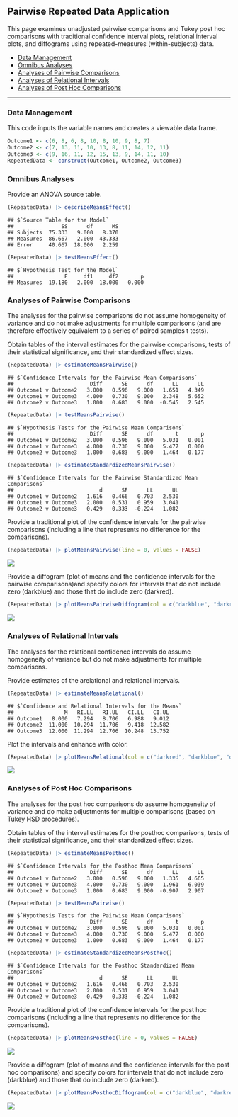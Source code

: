 
## Pairwise Repeated Data Application

This page examines unadjusted pairwise comparisons and Tukey post hoc
comparisons with traditional confidence interval plots, relational
interval plots, and diffograms using repeated-measures (within-subjects)
data.

- [Data Management](#data-management)
- [Omnibus Analyses](#omnibus-analyses)
- [Analyses of Pairwise Comparisons](#analyses-of-pairwise-comparisons)
- [Analyses of Relational Intervals](#analyses-of-relational-intervals)
- [Analyses of Post Hoc Comparisons](#analyses-of-post-hoc-comparisons)

------------------------------------------------------------------------

### Data Management

This code inputs the variable names and creates a viewable data frame.

``` r
Outcome1 <- c(6, 8, 6, 8, 10, 8, 10, 9, 8, 7)
Outcome2 <- c(7, 13, 11, 10, 13, 8, 11, 14, 12, 11)
Outcome3 <- c(9, 16, 11, 12, 15, 13, 9, 14, 11, 10)
RepeatedData <- construct(Outcome1, Outcome2, Outcome3)
```

### Omnibus Analyses

Provide an ANOVA source table.

``` r
(RepeatedData) |> describeMeansEffect()
```

    ## $`Source Table for the Model`
    ##               SS      df      MS
    ## Subjects  75.333   9.000   8.370
    ## Measures  86.667   2.000  43.333
    ## Error     40.667  18.000   2.259

``` r
(RepeatedData) |> testMeansEffect()
```

    ## $`Hypothesis Test for the Model`
    ##                F     df1     df2       p
    ## Measures  19.180   2.000  18.000   0.000

### Analyses of Pairwise Comparisons

The analyses for the pairwise comparisons do not assume homogeneity of
variance and do not make adjustments for multiple comparisons (and are
therefore effectively equivalent to a series of paired samples t tests).

Obtain tables of the interval estimates for the pairwise comparisons,
tests of their statistical significance, and their standardized effect
sizes.

``` r
(RepeatedData) |> estimateMeansPairwise()
```

    ## $`Confidence Intervals for the Pairwise Mean Comparisons`
    ##                        Diff      SE      df      LL      UL
    ## Outcome1 v Outcome2   3.000   0.596   9.000   1.651   4.349
    ## Outcome1 v Outcome3   4.000   0.730   9.000   2.348   5.652
    ## Outcome2 v Outcome3   1.000   0.683   9.000  -0.545   2.545

``` r
(RepeatedData) |> testMeansPairwise()
```

    ## $`Hypothesis Tests for the Pairwise Mean Comparisons`
    ##                        Diff      SE      df       t       p
    ## Outcome1 v Outcome2   3.000   0.596   9.000   5.031   0.001
    ## Outcome1 v Outcome3   4.000   0.730   9.000   5.477   0.000
    ## Outcome2 v Outcome3   1.000   0.683   9.000   1.464   0.177

``` r
(RepeatedData) |> estimateStandardizedMeansPairwise()
```

    ## $`Confidence Intervals for the Pairwise Standardized Mean Comparisons`
    ##                           d      SE      LL      UL
    ## Outcome1 v Outcome2   1.616   0.466   0.703   2.530
    ## Outcome1 v Outcome3   2.000   0.531   0.959   3.041
    ## Outcome2 v Outcome3   0.429   0.333  -0.224   1.082

Provide a traditional plot of the confidence intervals for the pairwise
comparisons (including a line that represents no difference for the
comparisons).

``` r
(RepeatedData) |> plotMeansPairwise(line = 0, values = FALSE)
```

![](figures/Pairwise-Repeated-Pairwise-1.png)<!-- -->

Provide a diffogram (plot of means and the confidence intervals for the
pairwise comparisons)and specify colors for intervals that do not
include zero (darkblue) and those that do include zero (darkred).

``` r
(RepeatedData) |> plotMeansPairwiseDiffogram(col = c("darkblue", "darkred"))
```

![](figures/Pairwise-Repeated-DiffogramA-1.png)<!-- -->

### Analyses of Relational Intervals

The analyses for the relational confidence intervals do assume
homogeneity of variance but do not make adjustments for multiple
comparisons.

Provide estimates of the arelational and relational intervals.

``` r
(RepeatedData) |> estimateMeansRelational()
```

    ## $`Confidence and Relational Intervals for the Means`
    ##                M   RI.LL   RI.UL   CI.LL   CI.UL
    ## Outcome1   8.000   7.294   8.706   6.988   9.012
    ## Outcome2  11.000  10.294  11.706   9.418  12.582
    ## Outcome3  12.000  11.294  12.706  10.248  13.752

Plot the intervals and enhance with color.

``` r
(RepeatedData) |> plotMeansRelational(col = c("darkred", "darkblue", "darkgoldenrod"))
```

![](figures/Pairwise-Repeated-RelationalB-1.png)<!-- -->

### Analyses of Post Hoc Comparisons

The analyses for the post hoc comparisons do assume homogeneity of
variance and do make adjustments for multiple comparisons (based on
Tukey HSD procedures).

Obtain tables of the interval estimates for the posthoc comparisons,
tests of their statistical significance, and their standardized effect
sizes.

``` r
(RepeatedData) |> estimateMeansPosthoc()
```

    ## $`Confidence Intervals for the Posthoc Mean Comparisons`
    ##                        Diff      SE      df      LL      UL
    ## Outcome1 v Outcome2   3.000   0.596   9.000   1.335   4.665
    ## Outcome1 v Outcome3   4.000   0.730   9.000   1.961   6.039
    ## Outcome2 v Outcome3   1.000   0.683   9.000  -0.907   2.907

``` r
(RepeatedData) |> testMeansPairwise()
```

    ## $`Hypothesis Tests for the Pairwise Mean Comparisons`
    ##                        Diff      SE      df       t       p
    ## Outcome1 v Outcome2   3.000   0.596   9.000   5.031   0.001
    ## Outcome1 v Outcome3   4.000   0.730   9.000   5.477   0.000
    ## Outcome2 v Outcome3   1.000   0.683   9.000   1.464   0.177

``` r
(RepeatedData) |> estimateStandardizedMeansPosthoc()
```

    ## $`Confidence Intervals for the Posthoc Standardized Mean Comparisons`
    ##                           d      SE      LL      UL
    ## Outcome1 v Outcome2   1.616   0.466   0.703   2.530
    ## Outcome1 v Outcome3   2.000   0.531   0.959   3.041
    ## Outcome2 v Outcome3   0.429   0.333  -0.224   1.082

Provide a traditional plot of the confidence intervals for the post hoc
comparisons (including a line that represents no difference for the
comparisons).

``` r
(RepeatedData) |> plotMeansPosthoc(line = 0, values = FALSE)
```

![](figures/Pairwise-Repeated-Posthoc-1.png)<!-- -->

Provide a diffogram (plot of means and the confidence intervals for the
post hoc comparisons) and specify colors for intervals that do not
include zero (darkblue) and those that do include zero (darkred).

``` r
(RepeatedData) |> plotMeansPosthocDiffogram(col = c("darkblue", "darkred"))
```

![](figures/Pairwise-Repeated-DiffogramB-1.png)<!-- -->
